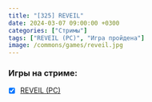 ```yaml
---
title: "[325] REVEIL"
date: 2024-03-07 09:00:00 +0300
categories: ["Стримы"]
tags: ["REVEIL (PC)", "Игра пройдена"]
image: /commons/games/reveil.jpg
---
```


### Игры на стриме:
+ [x] [REVEIL (PC)](/tags/reveil-pc)
